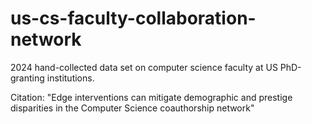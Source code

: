 # us-cs-faculty-collaboration-network
2024 hand-collected data set on computer science faculty at US PhD-granting institutions.

Citation: "Edge interventions can mitigate demographic and prestige disparities in the Computer Science coauthorship network"


